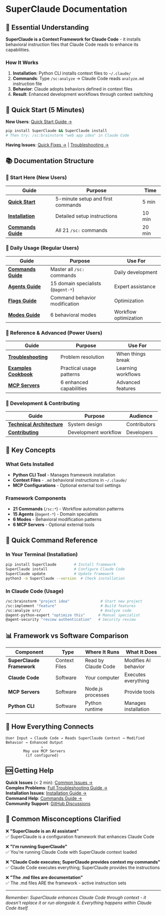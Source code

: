 # SuperClaude Documentation

## 🎯 Essential Understanding

**SuperClaude is a Context Framework for Claude Code** - it installs behavioral instruction files that Claude Code reads to enhance its capabilities.

### How It Works
1. **Installation**: Python CLI installs context files to `~/.claude/`
2. **Commands**: Type `/sc:analyze` → Claude Code reads `analyze.md` instruction file
3. **Behavior**: Claude adopts behaviors defined in context files
4. **Result**: Enhanced development workflows through context switching

## 🚀 Quick Start (5 Minutes)

**New Users**: [Quick Start Guide →](Getting-Started/quick-start.md)
```bash
pip install SuperClaude && SuperClaude install
# Then try: /sc:brainstorm "web app idea" in Claude Code
```

**Having Issues**: [Quick Fixes →](Reference/common-issues.md) | [Troubleshooting →](Reference/troubleshooting.md)

## 📚 Documentation Structure

### 🌱 Start Here (New Users)
| Guide | Purpose | Time |
|-------|---------|------|
| **[Quick Start](Getting-Started/quick-start.md)** | 5-minute setup and first commands | 5 min |
| **[Installation](Getting-Started/installation.md)** | Detailed setup instructions | 10 min |
| **[Commands Guide](User-Guide/commands.md)** | All 21 `/sc:` commands | 20 min |

### 🌿 Daily Usage (Regular Users)
| Guide | Purpose | Use For |
|-------|---------|---------|
| **[Commands Guide](User-Guide/commands.md)** | Master all `/sc:` commands | Daily development |
| **[Agents Guide](User-Guide/agents.md)** | 15 domain specialists (`@agent-*`) | Expert assistance |
| **[Flags Guide](User-Guide/flags.md)** | Command behavior modification | Optimization |
| **[Modes Guide](User-Guide/modes.md)** | 6 behavioral modes | Workflow optimization |

### 🌲 Reference & Advanced (Power Users)
| Guide | Purpose | Use For |
|-------|---------|---------|
| **[Troubleshooting](Reference/troubleshooting.md)** | Problem resolution | When things break |
| **[Examples Cookbook](Reference/examples-cookbook.md)** | Practical usage patterns | Learning workflows |
| **[MCP Servers](User-Guide/mcp-servers.md)** | 6 enhanced capabilities | Advanced features |

### 🔧 Development & Contributing
| Guide | Purpose | Audience |
|-------|---------|----------|
| **[Technical Architecture](Developer-Guide/technical-architecture.md)** | System design | Contributors |
| **[Contributing](Developer-Guide/contributing-code.md)** | Development workflow | Developers |

## 🔑 Key Concepts

### What Gets Installed
- **Python CLI Tool** - Manages framework installation
- **Context Files** - `.md` behavioral instructions in `~/.claude/`
- **MCP Configurations** - Optional external tool settings

### Framework Components
- **21 Commands** (`/sc:*`) - Workflow automation patterns
- **15 Agents** (`@agent-*`) - Domain specialists
- **6 Modes** - Behavioral modification patterns
- **6 MCP Servers** - Optional external tools

## 🚀 Quick Command Reference

### In Your Terminal (Installation)
```bash
pip install SuperClaude        # Install framework
SuperClaude install            # Configure Claude Code
SuperClaude update             # Update framework
python3 -m SuperClaude --version  # Check installation
```

### In Claude Code (Usage)
```bash
/sc:brainstorm "project idea"              # Start new project
/sc:implement "feature"                    # Build features
/sc:analyze src/                           # Analyze code
@agent-python-expert "optimize this"      # Manual specialist
@agent-security "review authentication"   # Security review
```

## 📊 Framework vs Software Comparison

| Component | Type | Where It Runs | What It Does |
|-----------|------|---------------|--------------|
| **SuperClaude Framework** | Context Files | Read by Claude Code | Modifies AI behavior |
| **Claude Code** | Software | Your computer | Executes everything |
| **MCP Servers** | Software | Node.js processes | Provide tools |
| **Python CLI** | Software | Python runtime | Manages installation |

## 🔄 How Everything Connects

```
User Input → Claude Code → Reads SuperClaude Context → Modified Behavior → Enhanced Output
                ↓
        May use MCP Servers
         (if configured)
```

## 🆘 Getting Help

**Quick Issues** (< 2 min): [Common Issues →](Reference/common-issues.md)  
**Complex Problems**: [Full Troubleshooting Guide →](Reference/troubleshooting.md)  
**Installation Issues**: [Installation Guide →](Getting-Started/installation.md)  
**Command Help**: [Commands Guide →](User-Guide/commands.md)  
**Community Support**: [GitHub Discussions](https://github.com/SuperClaude-Org/SuperClaude_Framework/discussions)

## 🤔 Common Misconceptions Clarified

❌ **"SuperClaude is an AI assistant"**  
✅ SuperClaude is a configuration framework that enhances Claude Code

❌ **"I'm running SuperClaude"**  
✅ You're running Claude Code with SuperClaude context loaded

❌ **"Claude Code executes; SuperClaude provides context my commands"**  
✅ Claude Code executes everything; SuperClaude provides the instructions

❌ **"The .md files are documentation"**  
✅ The .md files ARE the framework - active instruction sets

---

*Remember: SuperClaude enhances Claude Code through context - it doesn't replace it or run alongside it. Everything happens within Claude Code itself.*